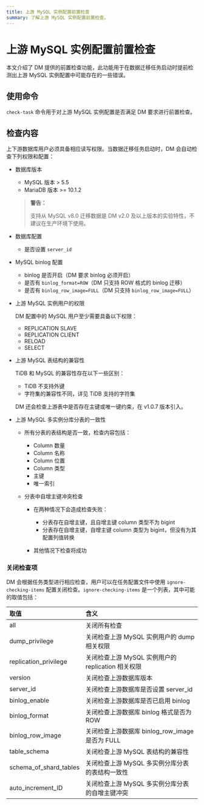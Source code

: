 ```yaml
---
title: 上游 MySQL 实例配置前置检查
summary: 了解上游 MySQL 实例配置前置检查。
---
```


# 上游 MySQL 实例配置前置检查

本文介绍了 DM 提供的前置检查功能，此功能用于在数据迁移任务启动时提前检测出上游 MySQL 实例配置中可能存在的一些错误。

## 使用命令

`check-task` 命令用于对上游 MySQL 实例配置是否满足 DM 要求进行前置检查。

## 检查内容

上下游数据库用户必须具备相应读写权限。当数据迁移任务启动时，DM 会自动检查下列权限和配置：

+ 数据库版本

    - MySQL 版本 > 5.5
    - MariaDB 版本 >= 10.1.2

    > **警告：**
    >
    > 支持从 MySQL v8.0 迁移数据是 DM v2.0 及以上版本的实验特性，不建议在生产环境下使用。

+ 数据库配置

    - 是否设置 `server_id`

+ MySQL binlog 配置

    - binlog 是否开启（DM 要求 binlog 必须开启）
    - 是否有 `binlog_format=ROW`（DM 只支持 ROW 格式的 binlog 迁移）
    - 是否有 `binlog_row_image=FULL`（DM 只支持 `binlog_row_image=FULL`）

+ 上游 MySQL 实例用户的权限

    DM 配置中的 MySQL 用户至少需要具备以下权限：

    - REPLICATION SLAVE
    - REPLICATION CLIENT
    - RELOAD
    - SELECT

+ 上游 MySQL 表结构的兼容性

    TiDB 和 MySQL 的兼容性存在以下一些区别：

    - TiDB 不支持外键
    - 字符集的兼容性不同，详见 TiDB 支持的字符集

    DM 还会检查上游表中是否存在主键或唯一键约束，在 v1.0.7 版本引入。

+ 上游 MySQL 多实例分库分表的一致性

    + 所有分表的表结构是否一致，检查内容包括：

        - Column 数量
        - Column 名称
        - Column 位置
        - Column 类型
        - 主键
        - 唯一索引

    + 分表中自增主键冲突检查

        - 在两种情况下会造成检查失败：

            - 分表存在自增主键，且自增主键 column 类型不为 bigint
            - 分表存在自增主键，自增主键 column 类型为 bigint，但没有为其配置列值转换

        - 其他情况下检查将成功

### 关闭检查项

DM 会根据任务类型进行相应检查，用户可以在任务配置文件中使用 `ignore-checking-items` 配置关闭检查。`ignore-checking-items` 是一个列表，其中可能的取值包括：

| 取值   | 含义   |
| :----  | :-----|
| all | 关闭所有检查 |
| dump_privilege | 关闭检查上游 MySQL 实例用户的 dump 相关权限 |
| replication_privilege | 关闭检查上游 MySQL 实例用户的 replication 相关权限 |
| version | 关闭检查上游数据库版本 |
| server_id | 关闭检查上游数据库是否设置 server_id |
| binlog_enable | 关闭检查上游数据库是否已启用 binlog |
| binlog_format | 关闭检查上游数据库 binlog 格式是否为 ROW |
| binlog_row_image | 关闭检查上游数据库 binlog_row_image 是否为 FULL|
| table_schema | 关闭检查上游 MySQL 表结构的兼容性 |
| schema_of_shard_tables | 关闭检查上游 MySQL 多实例分库分表的表结构一致性 |
| auto_increment_ID | 关闭检查上游 MySQL 多实例分库分表的自增主键冲突 |
